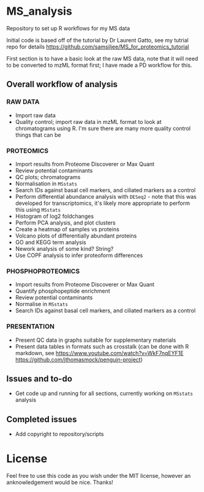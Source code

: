 # MS_analysis
Repository to set up R workflows for my MS data

Initial code is based off of the tutorial by Dr Laurent Gatto, see my tutrial repo for details https://github.com/samsiljee/MS_for_proteomics_tutorial

First section is to have a basic look at the raw MS data, note that it will need to be converted to mzML format first; I have made a PD workflow for this.

## Overall workflow of analysis

### RAW DATA
  - Import raw data
  - Quality control; import raw data in mzML format to look at chromatograms using R. I'm sure there are many more quality control things that can be 

### PROTEOMICS
  - Import results from Proteome Discoverer or Max Quant
  - Review potential contaminants
  - QC plots; chromatograms
  - Normalisation in `MSstats`
  - Search IDs against basal cell markers, and ciliated markers as a control
  - Perform differential abundance analysis with `DESeq2` - note that this was developed for transcriptomics, it's likely more appropriate to perform this using `MSstats`
  - Histogram of log2 foldchanges
  - Perform PCA analysis, and plot clusters
  - Create a heatmap of samples vs proteins
  - Volcano plots of differentially abundant proteins
  - GO and KEGG term analysis
  - Nework analysis of some kind? String?
  - Use COPF analysis to infer proteoform differences

### PHOSPHOPROTEOMICS
  - Import results from Proteome Discoverer or Max Quant
  - Quantify phosphopeptide enrichment
  - Review potential contaminants
  - Normalise in `MSstats`
  - Search IDs against basal cell markers, and ciliated markers as a control
  
### PRESENTATION
  - Present QC data in graphs suitable for supplementary materials
  - Present data tables in formats such as crosstalk (can be done with R markdown, see https://www.youtube.com/watch?v=WkF7nqEYF1E https://github.com/jthomasmock/penguin-project)

## Issues and to-do
  - Get code up and running for all sections, currently working on `MSstats` analysis
  
## Completed issues
  - Add copyright to repository/scripts

# License
Feel free to use this code as you wish under the MIT license, however an anknowledgement would be nice. Thanks!

